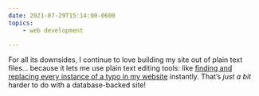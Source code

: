 ```yaml
---
date: 2021-07-29T15:14:00-0600
topics:
    - web development

---
```


For all its downsides, I continue to love building my site out of plain text files… because it lets me use plain text editing tools: like [finding and replacing every instance of a typo in my website][sha] instantly. That’s *just a bit* harder to do with a database-backed site!

[sha]: https://github.com/chriskrycho/v5.chriskrycho.com/commit/3c4c770a8e53c068ba939194d1a5a9b3d6f00c9b
